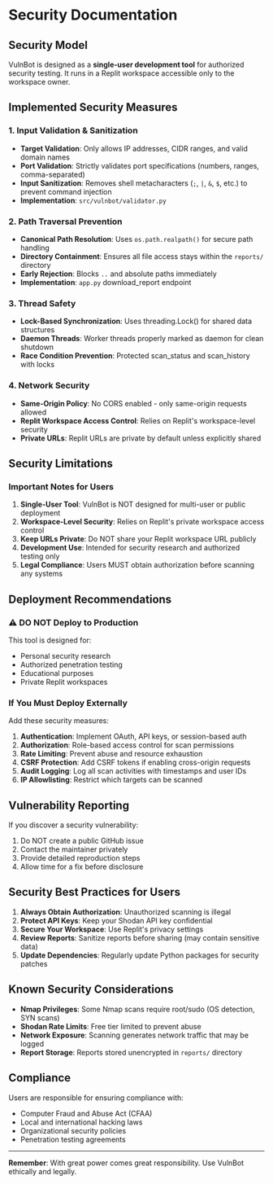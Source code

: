 # Security Documentation

## Security Model

VulnBot is designed as a **single-user development tool** for authorized security testing. It runs in a Replit workspace accessible only to the workspace owner.

## Implemented Security Measures

### 1. Input Validation & Sanitization
- **Target Validation**: Only allows IP addresses, CIDR ranges, and valid domain names
- **Port Validation**: Strictly validates port specifications (numbers, ranges, comma-separated)
- **Input Sanitization**: Removes shell metacharacters (`;`, `|`, `&`, `$`, etc.) to prevent command injection
- **Implementation**: `src/vulnbot/validator.py`

### 2. Path Traversal Prevention
- **Canonical Path Resolution**: Uses `os.path.realpath()` for secure path handling
- **Directory Containment**: Ensures all file access stays within the `reports/` directory
- **Early Rejection**: Blocks `..` and absolute paths immediately
- **Implementation**: `app.py` download_report endpoint

### 3. Thread Safety
- **Lock-Based Synchronization**: Uses threading.Lock() for shared data structures
- **Daemon Threads**: Worker threads properly marked as daemon for clean shutdown
- **Race Condition Prevention**: Protected scan_status and scan_history with locks

### 4. Network Security
- **Same-Origin Policy**: No CORS enabled - only same-origin requests allowed
- **Replit Workspace Access Control**: Relies on Replit's workspace-level security
- **Private URLs**: Replit URLs are private by default unless explicitly shared

## Security Limitations

### Important Notes for Users

1. **Single-User Tool**: VulnBot is NOT designed for multi-user or public deployment
2. **Workspace-Level Security**: Relies on Replit's private workspace access control
3. **Keep URLs Private**: Do NOT share your Replit workspace URL publicly
4. **Development Use**: Intended for security research and authorized testing only
5. **Legal Compliance**: Users MUST obtain authorization before scanning any systems

## Deployment Recommendations

### ⚠️ DO NOT Deploy to Production

This tool is designed for:
- Personal security research
- Authorized penetration testing
- Educational purposes
- Private Replit workspaces

### If You Must Deploy Externally

Add these security measures:
1. **Authentication**: Implement OAuth, API keys, or session-based auth
2. **Authorization**: Role-based access control for scan permissions
3. **Rate Limiting**: Prevent abuse and resource exhaustion
4. **CSRF Protection**: Add CSRF tokens if enabling cross-origin requests
5. **Audit Logging**: Log all scan activities with timestamps and user IDs
6. **IP Allowlisting**: Restrict which targets can be scanned

## Vulnerability Reporting

If you discover a security vulnerability:
1. Do NOT create a public GitHub issue
2. Contact the maintainer privately
3. Provide detailed reproduction steps
4. Allow time for a fix before disclosure

## Security Best Practices for Users

1. **Always Obtain Authorization**: Unauthorized scanning is illegal
2. **Protect API Keys**: Keep your Shodan API key confidential
3. **Secure Your Workspace**: Use Replit's privacy settings
4. **Review Reports**: Sanitize reports before sharing (may contain sensitive data)
5. **Update Dependencies**: Regularly update Python packages for security patches

## Known Security Considerations

- **Nmap Privileges**: Some Nmap scans require root/sudo (OS detection, SYN scans)
- **Shodan Rate Limits**: Free tier limited to prevent abuse
- **Network Exposure**: Scanning generates network traffic that may be logged
- **Report Storage**: Reports stored unencrypted in `reports/` directory

## Compliance

Users are responsible for ensuring compliance with:
- Computer Fraud and Abuse Act (CFAA)
- Local and international hacking laws
- Organizational security policies
- Penetration testing agreements

---

**Remember**: With great power comes great responsibility. Use VulnBot ethically and legally.
